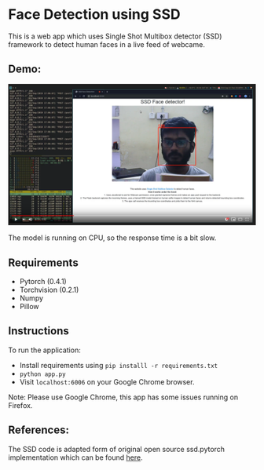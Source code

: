 # Face Detection using SSD

This is a web app which uses Single Shot Multibox detector (SSD) framework to detect human faces in a live feed of webcame.


## Demo:


[![Watch the video](templates/thumbnail.png)](https://youtu.be/pZFJFl_4o00)

The model is running on CPU, so the response time is a bit slow.


## Requirements

* Pytorch (0.4.1)
* Torchvision (0.2.1)
* Numpy
* Pillow


## Instructions

To run the application:

* Install requirements using `pip installl -r requirements.txt`
* `python app.py`
* Visit `localhost:6006` on your Google Chrome browser.

Note: Please use Google Chrome, this app has some issues running on Firefox.


## References:

The SSD code is adapted form of original open source ssd.pytorch implementation which can be found [here](https://github.com/amdegroot/ssd.pytorch/).

